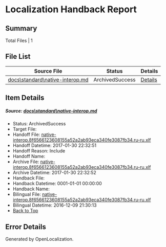 # <a name='report-top'></a> Localization Handback Report

## Summary
 Total Files | 1

## File List
 Source File | Status | Details 
 ----------- | ------ | ------- 
 [docs\standard\native-interop.md](https://github.com/dotnet/docs/blob/d18b21b67c154c4a8cf8211aa5d1473066c53656/docs/standard/native-interop.md) | ArchivedSuccess | [Details](#13a4e4e7a588d55e82c5c4cde8f825c3b4502bb43456)

## Item Details
##### <a name='13a4e4e7a588d55e82c5c4cde8f825c3b4502bb43456'></a> Source: [docs\standard\native-interop.md](https://github.com/dotnet/docs/blob/d18b21b67c154c4a8cf8211aa5d1473066c53656/docs/standard/native-interop.md)
* Status: ArchivedSuccess
* Target File: 
* Handoff File: [native-interop.8f6566123608155a52a2ab93eca340fe3087fb34.ru-ru.xlf](https://github.com/dotnet/docs.handoff/blob/c23948db7bcf38a4db3116fa1594d5b64ff55b51/ol-handoff/dotnet/docs.ru-ru/master/dotnet-core/native-interop.8f6566123608155a52a2ab93eca340fe3087fb34.ru-ru.xlf)
* Handoff Datetime: 2017-01-30 22:32:51
* Handoff Reason: Include
* Handoff Name: 
* Archive File: [native-interop.8f6566123608155a52a2ab93eca340fe3087fb34.ru-ru.xlf](https://github.com/dotnet/docs.handoff/blob/334d124c93c176f852166ba0a225ea7bfbc0173b/ol-archive/dotnet/docs.ru-ru/master/dotnet-core/native-interop.8f6566123608155a52a2ab93eca340fe3087fb34.ru-ru.xlf)
* Archive Datetime: 2017-01-30 22:32:52
* Handback File: 
* Handback Datetime: 0001-01-01 00:00:00
* Handback Name: 
* Bilingual File: [native-interop.8f6566123608155a52a2ab93eca340fe3087fb34.ru-ru.xlf](https://github.com/dotnet/docs.handback/blob/dbbebf479e19ee428f23855ddd3569201151a424/ol-handback/dotnet/docs.ru-ru/master/ht-p2/native-interop.8f6566123608155a52a2ab93eca340fe3087fb34.ru-ru.xlf)
* Bilingual Datetime: 2016-12-09 21:30:13
* [Back to Top](#report-top)


## Error Details

Generated by OpenLocalization.
